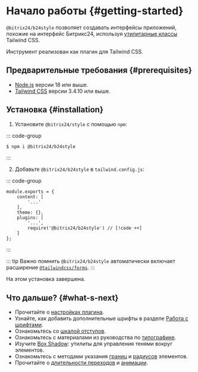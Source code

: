 # Начало работы {#getting-started}

`@bitrix24/b24style` позволяет создавать интерфейсы приложений, похожие на интерфейс Битрикс24, используя [утилитарные классы]([URL]https://tailwindcss.com/docs/utility-first[/URL]) Tailwind CSS.

Инструмент реализован как плагин для Tailwind CSS.

## Предварительные требования {#prerequisites}

- [Node.js]([URL]https://nodejs.org/[/URL]) версии 18 или выше.
- [Tailwind CSS]([URL]https://tailwindcss.com/[/URL]) версии 3.4.10 или выше.

## Установка {#installation}

1. Установите `@bitrix24/style` с помощью `npm`:

::: code-group

```sh [npm]
$ npm i @bitrix24/b24style
```

:::

2. Добавьте `@bitrix24/b24style` в `tailwind.config.js`:

::: code-group

```js{8} [tailwind.config.js]
module.exports = {
	content: [
		'...'
	],
	theme: {},
	plugins: [
		'...',
		require('@bitrix24/b24style') // [!code ++]
	]
};
```

:::

::: tip Важно помнить
`@bitrix24/b24style` автоматически включает расширение [`@tailwindcss/forms`]([URL]https://github.com/tailwindlabs/tailwindcss-forms[/URL]).
:::

На этом установка завершена.

## Что дальше? {#what-s-next}

- Прочитайте о [настройках плагина](/guide/config).
- Узнайте, как добавить дополнительные шрифты в разделе [Работа с шрифтами](/guide/working-with-fonts).
- Ознакомьтесь со [шкалой отступов](/reference/scale).
- Ознакомьтесь с материалами из руководства по [типографике](/reference/font-family).
- Изучите [Box Shadow](/reference/box-shadow): утилиты для управления тенями вокруг элементов.
- Ознакомьтесь с методами указания [границ](/reference/border-width) и [радиусов](/reference/border-radius) элементов.
- Прочитайте о [длительности переходов](/reference/transition-duration) и [анимации](/reference/animation).
